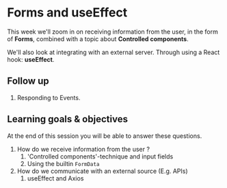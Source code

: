 # Forms and useEffect

This week we'll zoom in on receiving information from the user, in the form of **Forms**, combined with a topic about **Controlled components**.

We'll also look at integrating with an external server. Through using a React hook: **useEffect**.

## Follow up

1. Responding to Events.

## Learning goals & objectives

At the end of this session you will be able to answer these questions.

1. How do we receive information from the user ?
   1. 'Controlled components'-technique and input fields
   2. Using the builtin `FormData`
2. How do we communicate with an external source (E.g. APIs)
   1. useEffect and Axios

